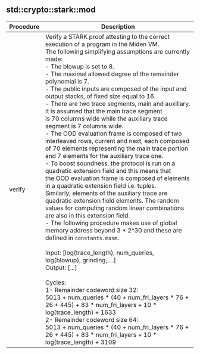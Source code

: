 
## std::crypto::stark::mod
| Procedure | Description |
| ----------- | ------------- |
| verify | Verify a STARK proof attesting to the correct execution of a program in the Miden VM.<br />The following simplifying assumptions are currently made:<br />- The blowup is set to 8.<br />- The maximal allowed degree of the remainder polynomial is 7.<br />- The public inputs are composed of the input and output stacks, of fixed size equal to 16.<br />- There are two trace segments, main and auxiliary. It is assumed that the main trace segment<br />is 70 columns wide while the auxiliary trace segment is 7 columns wide.<br />- The OOD evaluation frame is composed of two interleaved rows, current and next, each composed<br />of 70 elements representing the main trace portion and 7 elements for the auxiliary trace one.<br />- To boost soundness, the protocol is run on a quadratic extension field and this means that<br />the OOD evaluation frame is composed of elements in a quadratic extension field i.e. tuples.<br />Similarly, elements of the auxiliary trace are quadratic extension field elements. The random<br />values for computing random linear combinations are also in this extension field.<br />- The following procedure makes use of global memory address beyond 3 * 2^30 and these are<br />defined in `constants.masm`.<br /><br />Input: [log(trace_length), num_queries, log(blowup), grinding, ...]<br />Output: [...]<br /><br />Cycles:<br />1- Remainder codeword size 32:<br />5013 + num_queries * (40 + num_fri_layers * 76 + 26 + 445) + 83 * num_fri_layers + 10 * log(trace_length) + 1633<br />2- Remainder codeword size 64:<br />5013 + num_queries * (40 + num_fri_layers * 76 + 26 + 445) + 83 * num_fri_layers + 10 * log(trace_length) + 3109<br /> |
